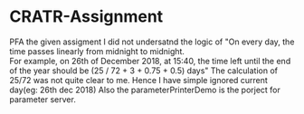 # CRATR-Assignment

PFA the given assigment
I did not undersatnd the logic of "On every day, the time passes linearly from midnight to midnight.  
                                   For example, on 26th of December 2018, at 15:40, the time left until the end of the year should be (25 / 72 + 3 + 0.75 + 0.5) days"
                                   The calculation of 25/72 was not quite clear to me. Hence I have simple ignored current day(eg: 26th dec 2018)
                                   Also the parameterPrinterDemo is the porject for parameter server.
